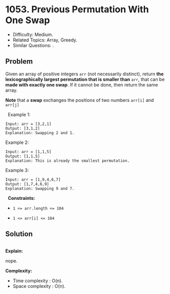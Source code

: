 # 1053. Previous Permutation With One Swap

- Difficulty: Medium.
- Related Topics: Array, Greedy.
- Similar Questions: .

## Problem

Given an array of positive integers ```arr``` (not necessarily distinct), return **the ****lexicographically**** largest permutation that is smaller than** ```arr```, that can be **made with exactly one swap**. If it cannot be done, then return the same array.

**Note** that a **swap** exchanges the positions of two numbers ```arr[i]``` and ```arr[j]```

 
Example 1:

```
Input: arr = [3,2,1]
Output: [3,1,2]
Explanation: Swapping 2 and 1.
```

Example 2:

```
Input: arr = [1,1,5]
Output: [1,1,5]
Explanation: This is already the smallest permutation.
```

Example 3:

```
Input: arr = [1,9,4,6,7]
Output: [1,7,4,6,9]
Explanation: Swapping 9 and 7.
```

 
**Constraints:**


	
- ```1 <= arr.length <= 104```
	
- ```1 <= arr[i] <= 104```



## Solution

```javascript

```

**Explain:**

nope.

**Complexity:**

* Time complexity : O(n).
* Space complexity : O(n).
